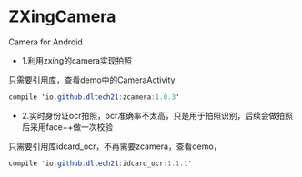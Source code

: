 # ZXingCamera
Camera for Android

* 1.利用zxing的camera实现拍照

只需要引用库，查看demo中的CameraActivity

```java
compile 'io.github.dltech21:zcamera:1.0.3'
```


* 2.实时身份证ocr拍照，ocr准确率不太高，只是用于拍照识别，后续会做拍照后采用face++做一次校验

只需要引用库idcard_ocr，不再需要zcamera，查看demo，

```java
compile 'io.github.dltech21:idcard_ocr:1.1.1'
```

